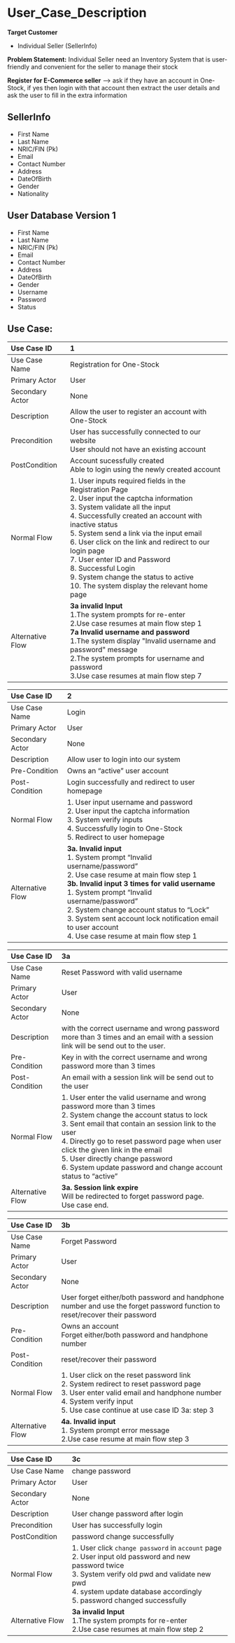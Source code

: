 # User_Case_Description

**Target Customer**
- Individual Seller (SellerInfo)

**Problem Statement:** Individual Seller need an Inventory System that is user-friendly and convenient for the seller to manage their stock

**Register for E-Commerce seller** --> ask if they have an account in One-Stock, if yes then login with that account then extract the user details and ask the user to fill in the extra information

## SellerInfo 
- First Name 
- Last Name
- NRIC/FIN (Pk)
- Email
- Contact Number
- Address
- DateOfBirth
- Gender
- Nationality

## User Database Version 1
- First Name 
- Last Name
- NRIC/FIN (Pk)
- Email
- Contact Number
- Address
- DateOfBirth
- Gender
- Username
- Password
- Status

## Use Case:

Use Case ID | 1
:---------- | :-
Use Case Name | Registration for One-Stock
Primary Actor | User
Secondary Actor | None
Description | Allow the user to register an account with One-Stock 
Precondition | User has successfully connected to our website <br/> User should not have an existing account
PostCondition | Account sucessfully created <br/> Able to login using the newly created account 
Normal Flow | 1. User inputs required fields in the Registration Page <br/> 2. User input the captcha information <br/> 3. System validate all the input <br/> 4. Successfully created an account with inactive status <br/> 5. System send a link via the input email <br/> 6. User click on the link and redirect to our login page<br/> 7. User enter ID and Password <br/> 8. Successful Login <br/> 9. System change the status to active <br/> 10. The system display the relevant home page
Alternative Flow | **3a invalid Input** <br/> 1.The system prompts for re-enter <br/> 2.Use case resumes at main flow step 1 <br/> **7a Invalid username and password** <br/> 1.The system display "Invalid username and password" message <br/>2.The system prompts for username and password <br/>3.Use case resumes at main flow step 7

Use Case ID | 2
:---------- | :-
Use Case Name | Login
Primary Actor | User
Secondary Actor | None
Description | Allow user to login into our system
Pre-Condition | Owns an “active” user account
Post-Condition | Login successfully and redirect to user homepage
Normal Flow | 1. User input username and password<br/>2. User input the captcha information<br/>3. System verify inputs<br/>4. Successfully login to One-Stock<br/>5. Redirect to user homepage
Alternative Flow  | **3a. Invalid input**<br/>1. System prompt “Invalid username/password”<br/>2. Use case resume at main flow step 1<br/>**3b. Invalid input 3 times for valid username**<br/>1. System prompt “Invalid username/password”<br/>2. System change account status to “Lock”<br/>3. System sent account lock notification email to user account<br/>4. Use case resume at main flow step 1


Use Case ID | 3a
:---------- | :-
Use Case Name | Reset Password with valid username
Primary Actor | User
Secondary Actor | None
Description | with the correct username and wrong password more than 3 times and an email with a session link will be send out to the user.
Pre-Condition | Key in with the correct username and wrong password more than 3 times
Post-Condition | An email with a session link will be send out to the user
Normal Flow | 1. User enter the valid username and wrong password more than 3 times<br/>2. System change the account status to lock<br/>3. Sent email that contain an session link to the user<br/>4. Directly go to reset password page when user click the given link in the email<br/>5. User directly change password<br/>6. System update password and change account status to “active”
Alternative Flow | **3a. Session link expire**<br/>Will be redirected to forget password page.<br/>Use case end.

Use Case ID | 3b
:---------- | :-
Use Case Name | Forget Password
Primary Actor | User
Secondary Actor | None
Description | User forget either/both password and handphone number and use the forget password function to reset/recover their password
Pre-Condition | Owns an account<br/>Forget either/both password and handphone number
Post-Condition | reset/recover their password
Normal Flow | 1. User click on the reset password link<br/>2. System redirect to reset password page<br/>3. User enter valid email and handphone number<br/>4. System verify input<br/>5. Use case continue at use case ID 3a: step 3
Alternative Flow | **4a. Invalid input**<br/>1. System prompt error message<br/> 2.Use case resume at main flow step 3

Use Case ID | 3c
:---------- | :-
Use Case Name | change password
Primary Actor | User
Secondary Actor | None
Description | User change password after login
Precondition | User has successfully login
PostCondition | password change successfully
Normal Flow | 1. User click `change password` in `account` page<br/> 2. User input old password and new password twice <br/> 3. System verify old pwd and validate new pwd <br/> 4. system update database accordingly <br/>5. password changed successfully <br/> 
Alternative Flow | **3a invalid Input** <br/> 1.The system prompts for re-enter <br/> 2.Use case resumes at main flow step 2
